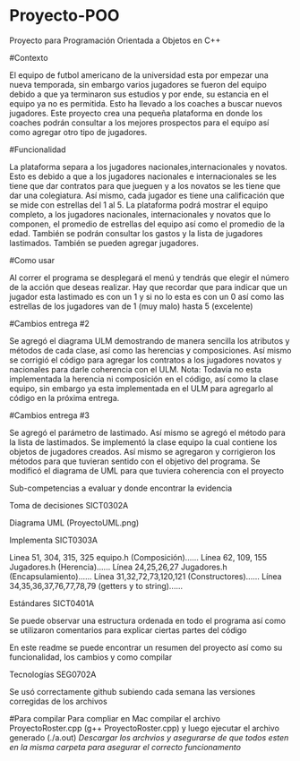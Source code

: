 # Proyecto-POO
Proyecto para Programación Orientada a Objetos en C++

#Contexto

El equipo de futbol americano de la universidad esta por empezar una nueva temporada, sin embargo varios jugadores se fueron del equipo debido a que ya terminaron sus estudios y por ende, su estancia en el equipo ya no es permitida. Esto ha llevado a los coaches a buscar nuevos jugadores. Este proyecto crea una pequeña plataforma en donde los coaches podrán consultar a los mejores prospectos para el equipo así como agregar otro tipo de jugadores. 

#Funcionalidad 

La plataforma separa a los jugadores nacionales,internacionales y novatos. Esto es debido a que a los jugadores nacionales e internacionales se les tiene que dar contratos para que jueguen y a los novatos se les tiene que dar una colegiatura. Así mismo, cada jugador es tiene una calificación que se mide con estrellas del 1 al 5. La plataforma podrá mostrar el equipo completo, a los jugadores nacionales, internacionales y novatos que lo componen, el promedio de estrellas del equipo así como el promedio de la edad. También se podrán consultar los gastos y la lista de jugadores lastimados. También se pueden agregar jugadores.

#Como usar

Al correr el programa se desplegará el menú y tendrás que elegir el número de la acción que deseas realizar. Hay que recordar que para indicar que un jugador esta lastimado es con un 1 y si no lo esta es con un 0 así como las estrellas de los jugadores van de 1 (muy malo) hasta 5 (excelente)

#Cambios entrega #2

Se agregó el diagrama ULM demostrando de manera sencilla los atributos y métodos de cada clase, así como las herencias y composiciones. Así mismo se corrigió el código para agregar los contratos a los jugadores novatos y nacionales para darle coherencia con el ULM. Nota: Todavía no esta implementada la herencia ni composición en el código, así como la clase equipo, sin embargo ya esta implementada en el ULM para agregarlo al código en la próxima entrega.

#Cambios entrega #3

Se agregó el parámetro de lastimado. Así mismo se agregó el método para la lista de lastimados. Se implementó la clase equipo la cual contiene los objetos de jugadores creados. Así mismo se agregaron y corrigieron los métodos para que tuvieran sentido con el objetivo del programa. Se modificó el diagrama de UML para que tuviera coherencia con el proyecto

Sub-competencias a evaluar y donde encontrar la evidencia 

Toma de decisiones
SICT0302A

Diagrama UML (ProyectoUML.png)


Implementa SICT0303A

Linea 51, 304, 315, 325 equipo.h (Composición)......
Línea 62, 109, 155 Jugadores.h (Herencia)......
Línea 24,25,26,27 Jugadores.h (Encapsulamiento)......
Línea 31,32,72,73,120,121 (Constructores)......
Línea 34,35,36,37,76,77,78,79 (getters y to string)......

Estándares   SICT0401A

Se puede observar una estructura ordenada en todo el programa así como se utilizaron comentarios para explicar ciertas partes del código

En este readme se puede encontrar un resumen del proyecto así como su funcionalidad, los cambios y como compilar

Tecnologías  SEG0702A

Se usó correctamente github subiendo cada semana las versiones corregidas de los archivos



#Para compilar
Para compliar en Mac compilar el archivo ProyectoRoster.cpp (g++ ProyectoRoster.cpp) y luego ejecutar el archivo generado (./a.out)
*Descargar los archvios y asegurarse de que todos esten en la misma carpeta para asegurar el correcto funcionamento*
